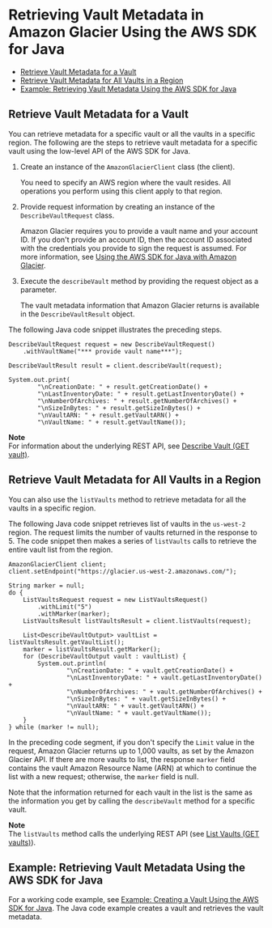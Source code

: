 # Retrieving Vault Metadata in Amazon Glacier Using the AWS SDK for Java<a name="retrieving-vault-info-sdk-java"></a>


+ [Retrieve Vault Metadata for a Vault](#retrieve-vault-info-sdk-java-lowlevel-one-vault)
+ [Retrieve Vault Metadata for All Vaults in a Region](#retrieve-vault-info-sdk-java-lowlevel-all-vaults)
+ [Example: Retrieving Vault Metadata Using the AWS SDK for Java](#retrieving-vault-info-sdk-java-example)

## Retrieve Vault Metadata for a Vault<a name="retrieve-vault-info-sdk-java-lowlevel-one-vault"></a>

You can retrieve metadata for a specific vault or all the vaults in a specific region\. The following are the steps to retrieve vault metadata for a specific vault using the low\-level API of the AWS SDK for Java\. 

1. Create an instance of the `AmazonGlacierClient` class \(the client\)\. 

   You need to specify an AWS region where the vault resides\. All operations you perform using this client apply to that region\.

1. Provide request information by creating an instance of the `DescribeVaultRequest` class\.

   Amazon Glacier requires you to provide a vault name and your account ID\. If you don't provide an account ID, then the account ID associated with the credentials you provide to sign the request is assumed\. For more information, see [Using the AWS SDK for Java with Amazon Glacier](using-aws-sdk-for-java.md)\.

1. Execute the `describeVault` method by providing the request object as a parameter\. 

   The vault metadata information that Amazon Glacier returns is available in the `DescribeVaultResult` object\.

The following Java code snippet illustrates the preceding steps\. 

```
DescribeVaultRequest request = new DescribeVaultRequest()
	.withVaultName("*** provide vault name***");

DescribeVaultResult result = client.describeVault(request);

System.out.print(
        "\nCreationDate: " + result.getCreationDate() +
        "\nLastInventoryDate: " + result.getLastInventoryDate() +
        "\nNumberOfArchives: " + result.getNumberOfArchives() + 
        "\nSizeInBytes: " + result.getSizeInBytes() + 
        "\nVaultARN: " + result.getVaultARN() + 
        "\nVaultName: " + result.getVaultName());
```

**Note**  
For information about the underlying REST API, see [Describe Vault \(GET vault\)](api-vault-get.md)\. 

## Retrieve Vault Metadata for All Vaults in a Region<a name="retrieve-vault-info-sdk-java-lowlevel-all-vaults"></a>

You can also use the `listVaults` method to retrieve metadata for all the vaults in a specific region\. 

The following Java code snippet retrieves list of vaults in the `us-west-2` region\. The request limits the number of vaults returned in the response to 5\. The code snippet then makes a series of `listVaults` calls to retrieve the entire vault list from the region\. 

```
AmazonGlacierClient client;
client.setEndpoint("https://glacier.us-west-2.amazonaws.com/");

String marker = null;
do {            
    ListVaultsRequest request = new ListVaultsRequest()
        .withLimit("5")
        .withMarker(marker);
    ListVaultsResult listVaultsResult = client.listVaults(request);
    
    List<DescribeVaultOutput> vaultList = listVaultsResult.getVaultList();
    marker = listVaultsResult.getMarker();
    for (DescribeVaultOutput vault : vaultList) {
        System.out.println(
                "\nCreationDate: " + vault.getCreationDate() +
                "\nLastInventoryDate: " + vault.getLastInventoryDate() +
                "\nNumberOfArchives: " + vault.getNumberOfArchives() + 
                "\nSizeInBytes: " + vault.getSizeInBytes() + 
                "\nVaultARN: " + vault.getVaultARN() + 
                "\nVaultName: " + vault.getVaultName()); 
    }
} while (marker != null);
```

In the preceding code segment, if you don't specify the `Limit` value in the request, Amazon Glacier returns up to 1,000 vaults, as set by the Amazon Glacier API\. If there are more vaults to list, the response `marker` field contains the vault Amazon Resource Name \(ARN\) at which to continue the list with a new request; otherwise, the `marker` field is null\. 

Note that the information returned for each vault in the list is the same as the information you get by calling the `describeVault` method for a specific vault\. 

**Note**  
The `listVaults` method calls the underlying REST API \(see [List Vaults \(GET vaults\)](api-vaults-get.md)\)\. 

## Example: Retrieving Vault Metadata Using the AWS SDK for Java<a name="retrieving-vault-info-sdk-java-example"></a>

For a working code example, see [Example: Creating a Vault Using the AWS SDK for Java](creating-vaults-sdk-java.md#creating-vaults-sdk-java-example)\. The Java code example creates a vault and retrieves the vault metadata\.